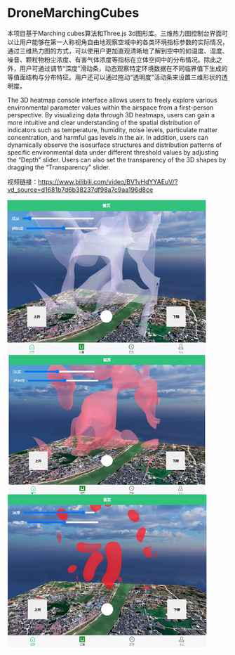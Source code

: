 # DroneMarchingCubes
本项目基于Marching cubes算法和Three.js 3d图形库。三维热力图控制台界面可以让用户能够在第一人称视角自由地观察空域中的各类环境指标参数的实际情况，通过三维热力图的方式，可以使用户更加直观清晰地了解到空中的如温度、湿度、噪音、颗粒物粉尘浓度、有害气体浓度等指标在立体空间中的分布情况。除此之外，用户可通过调节“深度”滑动条，动态观察特定环境数据在不同临界值下生成的等值面结构与分布特征。用户还可以通过拖动“透明度”活动条来设置三维形状的透明度。 

The 3D heatmap console interface allows users to freely explore various environmental parameter values within the airspace from a first-person perspective. By visualizing data through 3D heatmaps, users can gain a more intuitive and clear understanding of the spatial distribution of indicators such as temperature, humidity, noise levels, particulate matter concentration, and harmful gas levels in the air. 
In addition, users can dynamically observe the isosurface structures and distribution patterns of specific environmental data under different threshold values by adjusting the “Depth” slider. Users can also set the transparency of the 3D shapes by dragging the “Transparency” slider.

视频链接：https://www.bilibili.com/video/BV1vHdYYAEuV/?vd_source=d1681b7d6b38237df98a7c9aa196d8ce

![Logo](Snipaste_2025-04-12_02-40-17.png)
